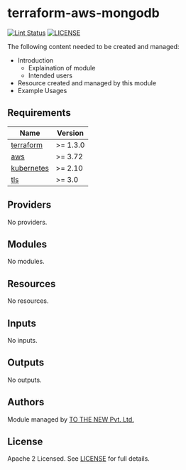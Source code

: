 # terraform-aws-mongodb

[![Lint Status](https://github.com/tothenew/terraform-aws-mongodb/workflows/Lint/badge.svg)](https://github.com/tothenew/terraform-aws-mongodb/actions)
[![LICENSE](https://img.shields.io/github/license/tothenew/terraform-aws-mongodb)](https://github.com/tothenew/terraform-aws-mongodb/blob/master/LICENSE)

The following content needed to be created and managed:
 - Introduction
     - Explaination of module 
     - Intended users
 - Resource created and managed by this module
 - Example Usages

<!-- BEGIN_TF_DOCS -->
## Requirements

| Name | Version |
|------|---------|
| <a name="requirement_terraform"></a> [terraform](#requirement\_terraform) | >= 1.3.0 |
| <a name="requirement_aws"></a> [aws](#requirement\_aws) | >= 3.72 |
| <a name="requirement_kubernetes"></a> [kubernetes](#requirement\_kubernetes) | >= 2.10 |
| <a name="requirement_tls"></a> [tls](#requirement\_tls) | >= 3.0 |

## Providers

No providers.

## Modules

No modules.

## Resources

No resources.

## Inputs

No inputs.

## Outputs

No outputs.
<!-- END_TF_DOCS -->

## Authors

Module managed by [TO THE NEW Pvt. Ltd.](https://github.com/tothenew)

## License

Apache 2 Licensed. See [LICENSE](https://github.com/tothenew/terraform-aws-mongodb/blob/main/LICENSE) for full details.

